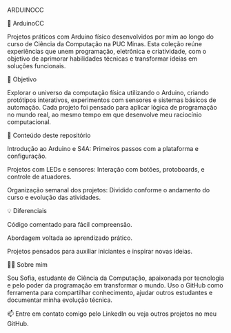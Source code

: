ARDUINOCC

🔌 ArduinoCC

Projetos práticos com Arduino físico desenvolvidos por mim ao longo do curso de Ciência da Computação na PUC Minas. Esta coleção reúne experiências que unem programação, eletrônica e criatividade, com o objetivo de aprimorar habilidades técnicas e transformar ideias em soluções funcionais.

🎯 Objetivo

Explorar o universo da computação física utilizando o Arduino, criando protótipos interativos, experimentos com sensores e sistemas básicos de automação. Cada projeto foi pensado para aplicar lógica de programação no mundo real, ao mesmo tempo em que desenvolve meu raciocínio computacional.

📁 Conteúdo deste repositório

Introdução ao Arduino e S4A: Primeiros passos com a plataforma e configuração.

Projetos com LEDs e sensores: Interação com botões, protoboards, e controle de atuadores.

Organização semanal dos projetos: Dividido conforme o andamento do curso e evolução das atividades.

💡 Diferenciais

Código comentado para fácil compreensão.

Abordagem voltada ao aprendizado prático.

Projetos pensados para auxiliar iniciantes e inspirar novas ideias.

👩‍💻 Sobre mim

Sou Sofia, estudante de Ciência da Computação, apaixonada por tecnologia e pelo poder da programação em transformar o mundo. Uso o GitHub como ferramenta para compartilhar conhecimento, ajudar outros estudantes e documentar minha evolução técnica.

📫 Entre em contato comigo pelo LinkedIn ou veja outros projetos no meu GitHub.
